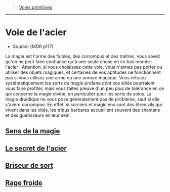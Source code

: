 ﻿---
!Items
Id: barbarian_steel_hd.md#voie-de-lacier
RootId: barbarian_steel_hd.md
ParentLink: barbarian_hd.md#voies-primitives
Name: Voie de l'acier
ParentName: Voies primitives
NameLevel: 1
Source: (MDR p117)
---
>  [Voies primitives](hd_barbarian_voies_primitives.md)

---


# Voie de l'acier

- Source: (MDR p117)

La magie est l'arme des faibles, des corrompus et des traîtres, vous savez qu'on ne peut faire confiance qu'à une seule chose en ce bas monde : l'acier ! Attention, si vous choisissez cette voie, vous n'aimez pas porter ou utiliser des objets magiques, et certaines de vos aptitudes ne fonctionnent pas si vous utilisez une arme ou une armure magique. Vous refusez systématiquement les sorts de magie profane dont vos alliés pourraient vous faire profiter, mais vous faites preuve d'un peu plus de tolérance en ce qui concerne la magie divine, en particulier pour les sorts de soins. La magie druidique ne vous pose généralement pas de problème, sauf si elle s'avère corrompue. En effet, si sorciers et magiciens sont des êtres vils qui vivent dans les cités, les tribus barbares accueillent souvent des shamans et des guérisseurs en leur sein.



## [Sens de la magie](hd_barbarian_steel_sens_de_la_magie.md)



## [Le secret de l'acier](hd_barbarian_steel_le_secret_de_lacier.md)



## [Briseur de sort](hd_barbarian_steel_briseur_de_sort.md)



## [Rage froide](hd_barbarian_steel_rage_froide.md)

